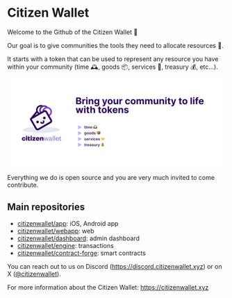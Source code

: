 # Citizen Wallet

Welcome to the Github of the Citizen Wallet 🤗

Our goal is to give communities the tools they need to allocate resources 🌈.

It starts with a token that can be used to represent any resource you have within your community (time 🕰️, goods 📦, services 🤝, treasury 💰, etc...). 

![Citizen Wallet banner](https://github.com/citizenwallet/.github/blob/cc23e8a73c82f2f35eb1ffdad0765f2883974b3a/profile/cw-banner.png)

Everything we do is open source and you are very much invited to come contribute.

## Main repositories
- [citizenwallet/app](https://github.com/citizenwallet/app): iOS, Android app
- [citizenwallet/webapp](https://github.com/citizenwallet/webapp): web
- [citizenwallet/dashboard](https://github.com/citizenwallet/dashboard): admin dashboard
- [citizenwallet/engine](https://github.com/citizenwallet/engine): transactions
- [citizenwallet/contract-forge](https://github.com/citizenwallet/contractforge): smart contracts


You can reach out to us on Discord (https://discord.citizenwallet.xyz) or on X ([@citizenwallet](https://x.com/citizenwallet)).

For more information about the Citizen Wallet: https://citizenwallet.xyz



<!--

**Here are some ideas to get you started:**

🙋‍♀️ A short introduction - what is your organization all about?
🌈 Contribution guidelines - how can the community get involved?
👩‍💻 Useful resources - where can the community find your docs? Is there anything else the community should know?
🍿 Fun facts - what does your team eat for breakfast?
🧙 Remember, you can do mighty things with the power of [Markdown](https://docs.github.com/github/writing-on-github/getting-started-with-writing-and-formatting-on-github/basic-writing-and-formatting-syntax)
-->
